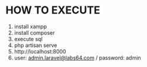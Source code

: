 # HOW TO EXECUTE
1. install xampp
2. install composer
3. execute sql
4. php artisan serve
5. http://localhost:8000
6. user: admin.laravel@labs64.com / password: admin
